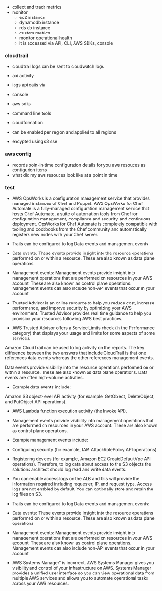 - collect and track metrics
- monitor 
  - ec2 instance
  - dynamodb instance
  - rds db instance
  - custom metrics
  - monitor operational health
  - it is accessed via API, CLI, AWS SDKs, console
  
 ### cloudtrail 
 - cloudtrail logs can be sent to cloudwatch logs 
 - api activity
 - logs api calls via
  - console
  - aws sdks
  - command line tools
  - cloudformation
  
- can be enabled per region and applied to all regions
- encypted using s3 sse

### aws config
- records poin-in-time configuration details for you aws resouces as configurion items
- what did my aws resouces look like at a point in time


### test 
- AWS OpsWorks is a configuration management service that provides managed instances of Chef and Puppet. AWS OpsWorks for Chef Automate is a fully-managed configuration management service that hosts Chef Automate, a suite of automation tools from Chef for configuration management, compliance and security, and continuous deployment. OpsWorks for Chef Automate is completely compatible with tooling and cookbooks from the Chef community and automatically registers new nodes with your Chef server.

- Trails can be configured to log Data events and management events

- Data events: These events provide insight into the resource operations performed on or within a resource. These are also known as data plane operations

- Management events: Management events provide insight into management operations that are performed on resources in your AWS account. These are also known as control plane operations. Management events can also include non-API events that occur in your account

- Trusted Advisor is an online resource to help you reduce cost, increase performance, and improve security by optimizing your AWS environment. Trusted Advisor provides real time guidance to help you provision your resources following AWS best practices.

- AWS Trusted Advisor offers a Service Limits check (in the Performance category) that displays your usage and limits for some aspects of some services.


Amazon CloudTrail can be used to log activity on the reports. The key difference between the two answers that include CloudTrail is that one references data events whereas the other references management events.

Data events provide visibility into the resource operations performed on or within a resource. These are also known as data plane operations. Data events are often high-volume activities.

- Example data events include:

Amazon S3 object-level API activity (for example, GetObject, DeleteObject, and PutObject API operations).
 - AWS Lambda function execution activity (the Invoke API).
 - Management events provide visibility into management operations that are performed on resources in your AWS account. These are also known as control plane operations. 

- Example management events include:

 - Configuring security (for example, IAM AttachRolePolicy API operations)
 - Registering devices (for example, Amazon EC2 CreateDefaultVpc API operations).
Therefore, to log data about access to the S3 objects the solutions architect should log read and write data events.

- You can enable access logs on the ALB and this will provide the information required including requester, IP, and request type. Access logs are not enabled by default. You can optionally store and retain the log files on S3.

- Trails can be configured to log Data events and management events:

 - Data events: These events provide insight into the resource operations performed on or within a resource. These are also known as data plane operations
 - Management events: Management events provide insight into management operations that are performed on resources in your AWS account. These are also known as control plane operations. Management events can also include non-API events that occur in your account
 
 - AWS Systems Manager” is incorrect. AWS Systems Manager gives you visibility and control of your infrastructure on AWS. Systems Manager provides a unified user interface so you can view operational data from multiple AWS services and allows you to automate operational tasks across your AWS resources.
